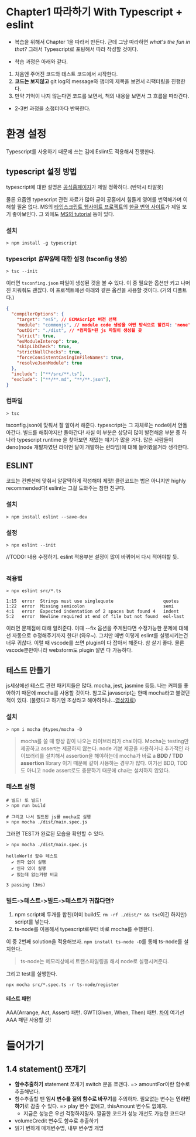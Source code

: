 # Chapter1 따라하기 With Typescript + eslint

- 복습을 위해서 Chapter 1을 따라서 만든다. 근데 그냥 따라하면 *what's the fun in that?* 그래서 Typescript로 포팅해서 따라 작성할 것이다.

- 학습 과정은 아래와 같다.

1. 처음엔 주어진 코드와 테스트 코드에서 시작한다.
2. **코드는 보지않고** git log의 message와 챕터의 제목을 보면서 리팩터링을 진행한다.
3. 만약 기억이 나지 않는다면 코드를 보면서, 책의 내용을 보면서 그 흐름을 따라간다.
* 2-3번 과정을 소챕터마다 반복한다.

# 환경 설정
Typescript를 사용하기 때문에 쓰는 김에 Eslint도 적용해서 진행한다.

## typescript 설정 방법

typescript에 대한 설명은 [공식홈페이지](https://www.typescriptlang.org)가 제일 정확하다. (반박시 타알못)

물론 요즘엔 typescript 관련 자료가 많아 굳이 공홈에서 힘들게 영어를 번역해가며 이해할 필욘 없다. MS의 [타입스크립트 웹사이트 프로젝트](https://github.com/microsoft/TypeScript-Website)의 [한글 번역 사이트](https://typescript-kr.github.io)가 제일 보기 좋아보인다. 그 외에도 [MS의 tutorial](https://docs.microsoft.com/en-us/learn/modules/typescript-get-started/) 등이 있다.

### 설치
```shell
> npm install -g typescript
```

### typescript *컴파일*에 대한 설정 (tsconfig 생성)

```shell
> tsc --init
```
이러면 `tsconfing.json` 파일이 생성된 것을 볼 수 있다. 이 중 필요한 옵션만 키고 나머진 지워줘도 괜찮다. 이 프로젝트에선 아래와 같은 옵션을 사용할 것이다. (거의 디폴트다.)
```json
{
  "compilerOptions": {
    "target": "es5", // ECMAScript 버전 선택
    "module": "commonjs", // module code 생성을 어떤 방식으로 할건지: 'none', 'commonjs', 'amd', 'es2015',  등등
    "outDir": "./dist", // *컴파일*된 js 파일이 생성될 곳
    "strict": true,                                 
    "esModuleInterop": true,               
    "skipLibCheck": true,         
    "strictNullChecks": true,
    "forceConsistentCasingInFileNames": true,
    "resolveJsonModule": true
  },
  "include": ["**/src/**.ts"],
  "exclude": ["**/**.md", "**/**.json"],
}
```

### 컴파일
```shell
> tsc
```
tsconfig.json에 맞춰서 잘 알아서 해준다.
typescript는 그 자체로는 node에서 안돌아간다. 빌드를 해줘야지만 돌아간다! 사실 이 부분은 상당히 많이 발전해온 부분 중 하나라 typescript runtime 을 찾아보면 재밌는 얘기가 많을 거다. 많은 사람들이 deno(node 개발자였던 라이언 달이 개발하는 런타임)에 대해 들어봤을거라 생각한다.
## ESLINT

코드는 컨벤션에 맞춰서 알잘딱하게 작성해야 제맛! 클린코드는 법은 아니지만 highly recommended다! eslint는 그걸 도와주는 참한 친구다.

### 설치
```shell
> npm install eslint --save-dev
```

### 설정

```shell
> npx eslint --init
```

//TODO: 내용 수정하기. eslint 적용부분 설정이 많이 바뀌어서 다시 적어야할 듯.


```shell

```

### 적용법
```shell
> npx eslint src/*.ts 

1:15  error  Strings must use singlequote                   quotes
1:22  error  Missing semicolon                              semi
4:1   error  Expected indentation of 2 spaces but found 4   indent
5:2   error  Newline required at end of file but not found  eol-last
```

이러면 문제점에 대해 알려준다. 이때 --fix 옵션을 주게된다면 수정가능한 문제에 대해선 자동으로 수정해주기까지 한다! (와우~). 
그치만 매번 이렇게 eslint를 실행시키는건 너무 귀찮다. 이럴 때 vscode를 쓰면 plugin이 다 잡아서 해준다. 참 살기 좋다. 물론 vscode뿐만아니라 webstorm도 plugin 깔면 다 가능하다.


## 테스트 만들기
js세상에선 테스트 관련 패키지들은 많다. mocha, jest, jasmine 등등. 나는 커피를 좋아하기 때문에 mocha를 사용할 것이다. 참고로 javascript는 한때 mocha라고 불렸던 적이 있다. (불렸다고 하기엔 조상라고 해야하려나...[영상자료](https://www.youtube.com/watch?v=Sh6lK57Cuk4))

### 설치
```shell
> npm i mocha @types/mocha -D
```

> mocha를 쓸 때 항상 같이 나오는 라이브러리가 chai이다. Mocha는 testing만 제공하고 assert는 제공하지 않는다. node 기본 제공을 사용하거나 추가적인 라이브러리를 설치해서 assertion을 해야하는데 mocha가 바로 a **BDD / TDD assertion** library 이기 때문에 같이 사용하는 경우가 많다. 여기선 BDD, TDD도 아니고 node assert로도 충분하기 때문에 chai는 설치하지 않았다.


### 테스트 실행
```shell
# 빌드! 또 빌드!
> npm run build  

# 그리고 나서 빌드된 js를 mocha로 실행
> npx mocha ./dist/main.spec.js  
```

그러면 TEST가 완료된 모습을 확인할 수 있다.
```shell
> npx mocha ./dist/main.spec.js   

helloWorld 함수 테스트
  ✔ 인자 없이 실행
  ✔ 인자 있이 실행
  ✔ 있는데 없는거랑 비교

3 passing (3ms)
```

### 빌드->테스트->빌드->테스트가 귀찮다면?
1. npm script에 두개를 합친(이미 build도 `rm -rf ./dist/* && tsc`이긴 하지만) script를 넣는다.
2. ts-node를 이용해서 typescript로부터 바로 mocha를 수행한다.

이 중 2번째 solution을 적용해보자.
`npm install ts-node -D`를 통해 ts-node를 설치한다.

> ts-node는 메모리상에서 트랜스파일링을 해서 node로 실행시켜준다.

그리고 test를 실행한다.
```shell
npx mocha src/*.spec.ts -r ts-node/register
```
#### 테스트 패턴

AAA(Arrange, Act, Assert) 패턴.
GWT(Given, When, Then) 패턴.
[차이](https://softwareengineering.stackexchange.com/questions/308160/differences-between-given-when-then-gwt-and-arrange-act-assert-aaa)
여기선 AAA 패턴 사용할 것!

# 들어가기

## 1.4 statement() 쪼개기
- **함수추출하기** statement 쪼개기 switch 문을 쪼갠다. => amountFor이란 함수로 추출해낸다.
- 함수추출할 땐 **임시 변수를 질의 함수로 바꾸기**를 주의하자. 필요없는 변수는 **인라인하기**로 감출 수 있다. => play 변수 없애고, thisAmount 변수도 없애자.
  - 지금은 성능은 우선 걱정하지말자. 깔끔한 코드가 성능 개선도 가능한 코드다!
- volumeCredit 변수도 함수로 추출하기
- 읽기 변하게 매개변수명, 내부 변수명 개명